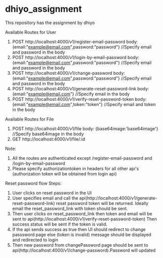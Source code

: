 # dhiyo_assignment
This repository has the assignment by dhiyo

Available Routes for User
1. POST 
   http://localhost:4000/v1/register-email-password
   body: {email:"example@email.com",password:"password"} //Specify email and password in the body
2. POST
   http://localhost:4000/v1/login-by-email-password
   body: {email:"example@email.com",password:"password"} //Specify email and password in the body
3. POST
   http://localhost:4000/v1/change-password
   body: {email:"example@email.com",password:"password"} //Specify email and password in the body
4. POST
   http://localhost:4000/v1/generate-reset-password-link 
   body: {email:"example@email.com"} //Specify email in the body
5. POST
   http://localhost:4000/v1/verify-reset-password-token
   body: {email:"example@email.com",token:"token"} //Specify email and token in the body
   
Available Routes for File
1. POST
   http://localhost:4000/v1/file
   body: {base64image:'base64image'} //Specify base64image in the body
2. GET
   http://localhost:4000/v1/file/:id

Note: 
1. All the routes are authenticated except /register-email-password and /login-by-email-password
2. Please specify authorizationtoken in headers for all other api's (authorization token will be obtained from login api)

Reset password flow
Steps:
1. User clicks on reset password in the UI
2. User specifies email and call the api(http://localhost:4000/v1/generate-reset-password-link) reset password token will be 
   returned. Ideally email the reset_password_link with token should be sent.
3. Then user clicks on reset_password_link then token and email will be sent to api(http://localhost:4000/v1/verify-reset-password-token)
   Then success status will be sent if the token is valid.
4. If the api sends success as true then UI should redirect to change passsword page else (token is invalid) message should be
   displayed and redirected to login
5. Then new password from changePassword page should be sent to api(http://localhost:4000/v1/change-password).Password will
   updated
